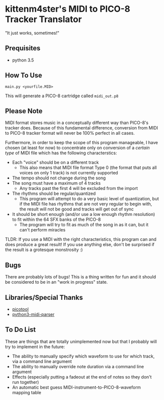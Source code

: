 # kittenm4ster's MIDI to PICO-8 Tracker Translator
"It just works, sometimes!"

## Prequisites
* python 3.5

## How To Use
    main.py <yourfile.MID>
This will generate a PICO-8 cartridge called `midi_out.p8`

## Please Note
MIDI format stores music in a conceptually different way than PICO-8's tracker
does.  Because of this fundamental difference, conversion from MIDI to PICO-8
tracker format will never be 100% perfect in all cases.

Furthermore, in order to keep the scope of this program manageable, I have
chosen (at least for now) to concentrate only on conversion of a *certain type*
of MIDI file which has the following characterstics:

* Each "voice" should be on a different track
  * This also means that MIDI file format Type 0 (the format that puts all
    voices on only 1 track) is not currently supported
* The tempo should not change during the song
* The song must have a maximum of 4 tracks
  * Any tracks past the first 4 will be excluded from the import
* The rhythms should be regular/quantized
  * This program will attempt to do a very basic level of quantization, but if
    the MIDI file has rhythms that are not very regular to begin with, the
    result will not be good and tracks will get out of sync
* It should be short enough (and/or use a low enough rhythm resolution) to fit
  within the 64 SFX banks of the PICO-8
  * The program will try to fit as much of the song in as it can, but it can't
    perform miracles

TLDR:
If you use a MIDI with the right characteristics, this program can and does
produce a great result!  If you use anything else, don't be surprised if the
result is a grotesque monstrosity :)

## Bugs
There are probably lots of bugs!  This is a thing written for fun and it should
be considered to be in an "work in progress" state.

## Libraries/Special Thanks
* [picotool](https://github.com/dansanderson/picotool)
* [python3-midi-parser](https://github.com/akionux/python3-midi-parser)

## To Do List
These are things that are totally unimplemented now but that I probably will
try to implement in the future:
* The ability to manually specify which waveform to use for which track, via a
  command line argument
* The ability to manually override note duration via a command line argument
* Effects (especially putting a fadeout at the end of notes so they don't run
  together)
* An automatic best guess MIDI-instrument-to-PICO-8-waveform mapping table
